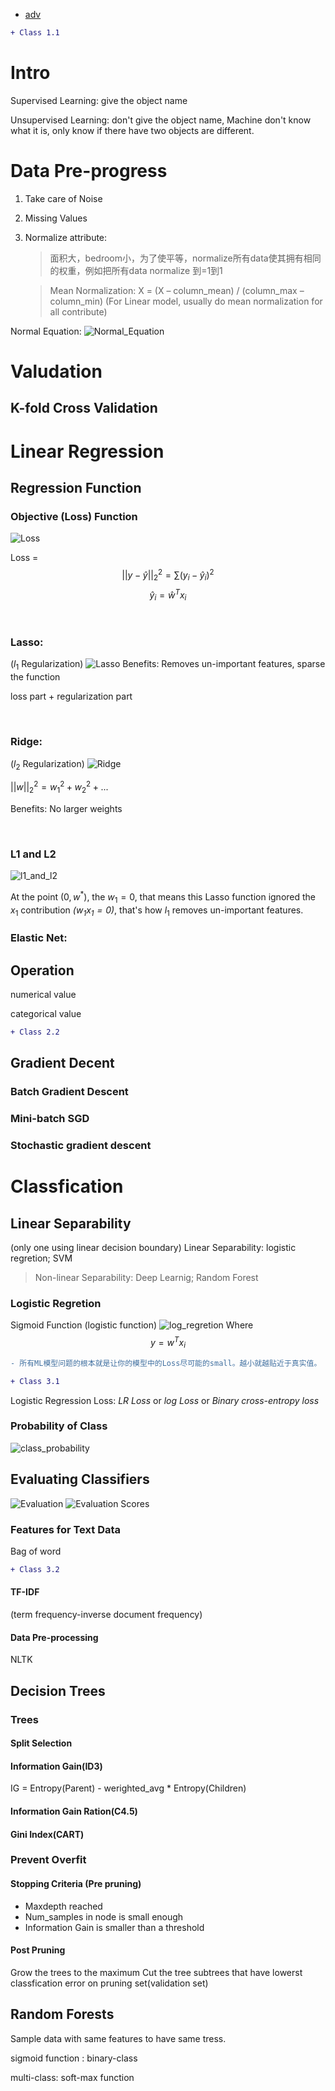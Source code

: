 - [adv](#adv)

```diff
+ Class 1.1
```

# Intro

Supervised Learning: give the object name

Unsupervised Learning: don't give the object name, Machine don't know what it is, only know if there have two objects are different.

# Data Pre-progress 
1. Take care of Noise
2. Missing Values
3. Normalize attribute:
   > 面积大，bedroom小，为了使平等，normalize所有data使其拥有相同的权重，例如把所有data normalize 到=1到1

   > Mean Normalization:
   X = (X – column_mean) / (column_max – column_min)
   (For Linear model, usually do mean normalization for all contribute)

Normal Equation:
![Normal_Equation](Image/normal-equation.jpg)

# Valudation
## K-fold Cross Validation

# Linear Regression

## Regression Function
### Objective (Loss) Function
![Loss](Image/Loss_equation.png)

Loss = 
$$||y- \hat{y}||^2_2 = \sum(y_i  - \hat{y}_i)^2 $$
$$ \hat{y}_i = \hat{w}^Tx_i $$

<br>

### Lasso: 
($l_1$ Regularization)
![Lasso](Image/Lasso.png)
Benefits: Removes un-important features, sparse the function

loss part + regularization part

<br>

### Ridge: 
($l_2$ Regularization)
![Ridge](Image/Ridge.png)

 $||w||_2^2 = w_1^2 + w_2^2 + ...$

Benefits: No larger weights

<br>

### L1 and L2

![l1_and_l2](Image/l1_and_l2.png)

At the point $(0,w^*)$, the $w_1 = 0$, that means this Lasso function ignored the $x_1$ contribution *$(w_1x_1 = 0)$*, that's how $l_1$ removes un-important features.

### Elastic Net:


## Operation
numerical value

categorical value

```diff
+ Class 2.2
```
## Gradient Decent

### Batch Gradient Descent

### Mini-batch SGD

### Stochastic gradient descent



# Classfication

## Linear Separability
(only one using linear decision boundary)
Linear Separability: logistic regretion; SVM

> Non-linear Separability: Deep Learnig; Random Forest

### Logistic Regretion

Sigmoid Function (logistic function)
![log_regretion](Image/Logistic_Regression.png)
Where 
$$ y = w^Tx_i $$ 

```diff
- 所有ML模型问题的根本就是让你的模型中的Loss尽可能的small。越小就越贴近于真实值。 所有的Loss function 都是covers function. covers function的简单解释是有可以趋向的最小值。例如 y=x^2 的形状 (y可以趋向于0）。所以loss可以趋向于一个min值。 
```

```diff
+ Class 3.1
```


Logistic Regression Loss:
*LR Loss* or *log Loss* or *Binary cross-entropy loss*

### Probability of Class
![class_probability](Image/Class_probability.png)
## Evaluating Classifiers

![Evaluation](Image/Evaluation_Classification.png)
![Evaluation Scores](Image/Evaluation_Scores.png)

### Features for Text Data
Bag of word

```diff
+ Class 3.2
```

#### TF-IDF
(term frequency-inverse document frequency)


#### Data Pre-processing
NLTK

## Decision Trees

### Trees
#### Split Selection

#### Information Gain(ID3)
IG = Entropy(Parent) - werighted_avg * Entropy(Children)

#### Information Gain Ration(C4.5)

#### Gini Index(CART)

### Prevent Overfit

#### Stopping Criteria (Pre pruning)
- Maxdepth reached
- Num_samples in node is small enough
- Information Gain is smaller than a threshold
#### Post Pruning
Grow the trees to the maximum
Cut the tree subtrees that have lowerst classfication error on pruning set(validation set)

## Random Forests
Sample data with same features to have same tress.



sigmoid function : binary-class

multi-class: soft-max function

